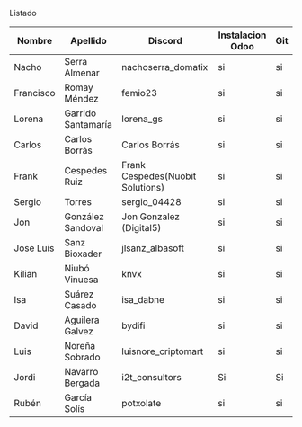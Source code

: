 Listado

| Nombre | Apellido | Discord | Instalacion Odoo | Git | 
| --- | --- | --- | --- | --- |
| Nacho | Serra Almenar | nachoserra_domatix | si | si |
| Francisco | Romay Méndez | femio23 | si | si |
| Lorena | Garrido Santamaría | lorena_gs | si | si |
| Carlos| Carlos Borrás | Carlos Borrás      | si | si |
| Frank | Cespedes Ruiz | Frank Cespedes(Nuobit Solutions) | si | si |
| Sergio | Torres | sergio_04428 | si | si |
| Jon | González Sandoval | Jon Gonzalez (Digital5) | si | si |
| Jose Luis | Sanz Bioxader | jlsanz_albasoft | si | si |
| Kilian | Niubó Vinuesa | knvx | si | si |
| Isa | Suárez Casado | isa_dabne | si | si |
| David | Aguilera Galvez | bydifi | si | si |
| Luis | Noreña Sobrado | luisnore_criptomart | si | si |
| Jordi | Navarro Bergada | i2t_consultors | Si | Si |
| Rubén | García Solís | potxolate | si | si |